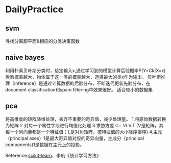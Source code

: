 # DailyPractice
## svm  
寻找分离超平面&相应的分类决策函数

## naive bayes 
利用朴素贝叶斯分类时，给定输入x,通过学习到的模型计算后验概率P(Y=Ck|X=x)  
后验概率越大，物体属于这一类的概率越大，选择最大的类x作为输出。
贝叶斯推理（inference）是通过计算数据的后验分布，不断迭代更新先验分布，在document classification和spam filtering中效果很好。
适合较小的数据集

## pca 
将高维度的矩阵降维处理，丢弃不重要的奇异值，减少处理量。
1.将原始数据转换为矩阵
2.对每一个属性字段进行均值化处理
3.求协方差 C= V*L*V.T (V是矩阵，其每一个列向量都是一个特征值；L是对角矩阵，按特征值的大小降序排序)
4.主元（principal axes）1是最大奇异值对应的奇异向量，主成分（principal components)1是数据在主元上的投影。

Reference:[scikit-learn](http://scikit-learn.org/stable/)、李航《统计学习方法》
